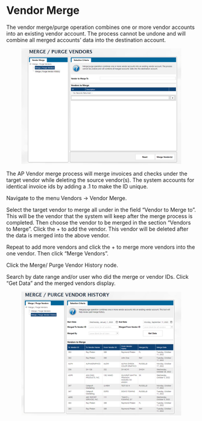 # Vendor Merge

The vendor merge/purge operation combines one or more vendor accounts into an existing vendor account. The process cannot be undone and will combine all merged accounts’ data into the destination account.

<figure><img src="../../../.gitbook/assets/image (54) (1).png" alt=""><figcaption></figcaption></figure>

The AP Vendor merge process will merge invoices and checks under the target vendor while deleting the source vendor(s). The system accounts for identical invoice ids by adding a .1 to make the ID unique.

Navigate to the menu Vendors -> Vendor Merge.

Select the target vendor to merge all under in the field “Vendor to Merge to”. This will be the vendor that the system will keep after the merge process is completed. Then choose the vendor to be merged in the section “Vendors to Merge”. Click the + to add the vendor. This vendor will be deleted after the data is merged into the above vendor.

Repeat to add more vendors and click the + to merge more vendors into the one vendor. Then click “Merge Vendors”.

Click the Merge/ Purge Vendor History node.

Search by date range and/or user who did the merge or vendor IDs. Click “Get Data” and the merged vendors display.

<figure><img src="../../../.gitbook/assets/image (55) (1).png" alt=""><figcaption></figcaption></figure>
